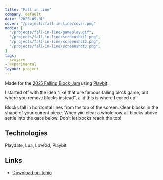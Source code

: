 ```yaml
---
title: "Fall in Line"
company: default
date: "2025-09-01"
cover: "/projects/fall-in-line/cover.png"
media: [
  "/projects/fall-in-line/gameplay.gif",
  "/projects/fall-in-line/screenshot1.png",
  "/projects/fall-in-line/screenshot2.png",
  "/projects/fall-in-line/screenshot3.png",
]
tags:
- project
- experimental
layout: project
---
```


Made for the [2025 Falling Block Jam](https://itch.io/jam/falling-block-jam) using [Playbit](https://github.com/GamesRightMeow/playbit).

I started off with the idea "like that one famous falling block game, but where you remove blocks instead", and this is where I ended up! 

Blocks fall in horizontal lines from the top of the screen. Clear blocks in the shape of your current piece. When you clear a whole row,  all blocks above settle into the gaps below. Don't let blocks reach the top! 


## Technologies
Playdate, Lua, Love2d, Playbit


## Links
- [Download on Itchio](https://gamesrightmeow.itch.io/fall-in-line)

